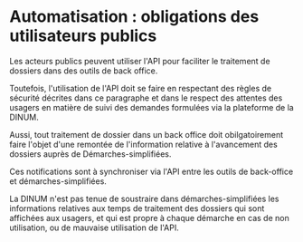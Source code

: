 # Automatisation : obligations des utilisateurs publics

Les acteurs publics peuvent utiliser l'API pour faciliter le traitement de dossiers dans des outils de back office.

Toutefois, l'utilisation de l'API doit se faire en respectant des règles de sécurité décrites dans ce paragraphe et dans le respect des attentes des usagers en matière de suivi des demandes formulées via la plateforme de la DINUM.

Aussi, tout traitement de dossier dans un back office doit obilgatoirement faire l'objet d'une remontée de l'information relative à l'avancement des dossiers auprès de Démarches-simplifiées.

Ces notifications sont à synchroniser via l'API entre les outils de back-office et démarches-simplifiées.

La DINUM n'est pas tenue de soustraire dans démarches-simplifiées les informations relatives aux temps de traitement des dossiers qui sont affichées aux usagers, et qui est propre à chaque démarche en cas de non utilisation, ou de mauvaise utilisation de l'API.
